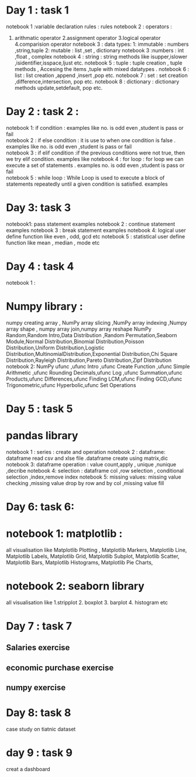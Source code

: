 #  Day 1 : task 1
 notebook 1 :variable declaration rules
: rules 
notebook 2 : operators : 
1. arithmatic operator 2.assignment operator 3.logical operator 4.comparision operator 
notebook 3 :  data types: 
1: immutable : numbers ,string,tuple 
2: mutable : list ,set , dictionary 
notebook 3 :numbers : 
int ,float , complex
notebook 4 :  string : 
string methods like isupper,islower ,isidentifier,isspace,ljust etc.
notebook 5 : tuple :
tuple creation , tuple methods , Accesing the items ,tuple with mixed datatypes .
notebook 6 : list :
list creation ,append ,insert ,pop etc.
 notebook 7 : set : 
set creation ,difference,intersection, pop etc.
 notebook 8 : dictionary :
dictionary methods update,setdefault, pop etc.

# Day 2 : task 2 : 
notebook 1: if condition : examples like  no. is odd even ,student is pass or fail  
notebook 2 : if else condition :  it is use to when one condition is false . examples  like no. is odd even ,student is pass or fail  
notebook 3 : if elif condition :if the previous conditions were not true, then we  try elif condition.  examples like 
notebook 4 : for loop : for loop we can execute a set of statements . examples no. is odd even ,student is pass or fail  
notebook 5 : while loop : While Loop is used to execute a block of statements repeatedly until a given condition is satisfied. examples 

# Day 3: task 3
notebook1: pass statement examples
notebook 2 : continue statement examples
notebook 3 : break statement examples 
notebook 4: logical user define function like even , odd, gcd etc
notebook 5 : statistical user define function like mean , median , mode etc

# Day 4 : task 4
notebook 1 : 
 # Numpy library :
numpy creating array , NumPy array slicing ,NumPy array indexing ,Numpy array shape , numpy array join,numpy array  reshape 
NumPy Random,Random Intro,Data Distribution
,Random Permutation,Seaborn Module,Normal Distribution,Binomial Distribution,Poisson Distribution,Uniform Distribution,Logistic Distribution,MultinomialDistribution,Exponential Distribution,Chi Square Distribution,Rayleigh Distribution,Pareto Distribution,Zipf Distribution
notebook 2: 
NumPy ufunc ,ufunc Intro ,ufunc Create Function ,ufunc Simple Arithmetic ,ufunc Rounding Decimals,ufunc Log  ,ufunc Summation,ufunc Products,ufunc Differences,ufunc Finding LCM,ufunc Finding GCD,ufunc Trigonometric,ufunc Hyperbolic,ufunc Set Operations
# Day 5 : task 5
# pandas library 
notebook 1 : series : create and operation 
notebook 2 : dataframe:
dataframe read csv and xlse file .dataframe create using matrix,dic 
notebook 3: dataframe operation :
value count,apply , unique ,nunique ,decribe 
notebook 4: selection :
dataframe col ,row selection , conditional selection ,index,remove index 
notebook 5: missing values:
missing value checking ,missing value drop by row and by col ,missing value fill 

 # Day 6: task 6:
  # notebook 1: matplotlib :
 all visualisation like
Matplotlib Plotting ,
Matplotlib Markers,
Matplotlib Line,
Matplotlib Labels,
Matplotlib Grid,
Matplotlib Subplot,
Matplotlib Scatter,
Matplotlib Bars,
Matplotlib Histograms,
Matplotlib Pie Charts,
 # notebook 2: seaborn library 
all visualisation like 
1.stripplot 2. boxplot 3. barplot 4. histogram etc
# Day 7 : task 7 
## Salaries exercise
## economic purchase exercise
## numpy exercise
# Day 8: task 8
case study on tiatnic dataset 
# day 9 : task 9
 creat a dashboard

 
 
